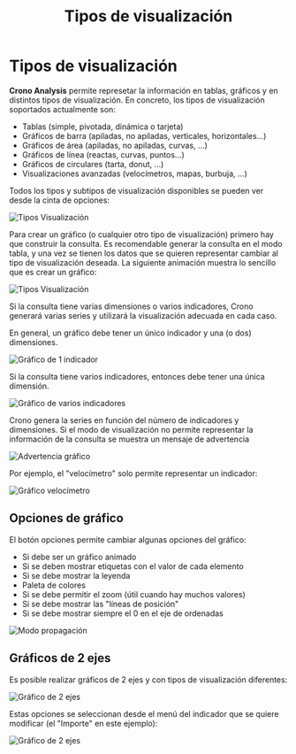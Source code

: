 ﻿---
sidebarDepth: 2
title: Tipos de visualización
position: 100
Autogenerated: true
---

# Tipos de visualización

**Crono Analysis** permite represetar la información en tablas, gráficos y en distintos tipos de visualización. En concreto, los tipos de visualización soportados actualmente son:


- Tablas (simple, pivotada, dinámica o tarjeta)
- Gráficos de barra (apiladas, no apiladas, verticales, horizontales...)
- Gráficos de área  (apiladas, no apiladas, curvas, ...)
- Gráficos de línea (reactas, curvas, puntos...)
- Gráficos de circulares (tarta, donut, ...)
- Visualizaciones avanzadas (velocímetros, mapas, burbuja, ...)

Todos los tipos y subtipos de visualización disponibles se pueden ver desde la cinta de opciones:

![Tipos Visualización](/images/analysis/TiposVisualizacion.gif)

Para crear un gráfico (o cualquier otro tipo de visualización) primero hay que construir la consulta. Es recomendable generar la consulta en el modo tabla, y una vez se tienen los datos que se quieren representar cambiar al tipo de visualización deseada. La siguiente animación muestra lo sencillo que es crear un gráfico:

![Tipos Visualización](/images/analysis/TiposVisualizacion2.gif)

Si la consulta tiene varias dimensiones o varios indicadores, Crono generará varias series y utilizará la visualización adecuada en cada caso. 

En general, un gráfico debe tener un único indicador y una (o dos) dimensiones. 

![Gráfico de 1 indicador](/images/analysis/Grafico1.png)

Si la consulta tiene varios indicadores, entonces debe tener una única dimensión.

![Gráfico de varios indicadores](/images/analysis/Grafico2.png)

Crono genera la series en función del número de indicadores y dimensiones. Si el modo de visualización no permite representar la información de la consulta se muestra un mensaje de advertencia 

![Advertencia gráfico](/images/analysis/Grafico3.png)

Por ejemplo, el "velocímetro" solo permite representar un indicador:

![Gráfico velocímetro](/images/analysis/Grafico4.png)

## Opciones de gráfico

El botón opciones permite cambiar algunas opciones del gráfico:

- Si debe ser un gráfico animado
- Si se deben mostrar etiquetas con el valor de cada elemento
- Si se debe mostrar la leyenda
- Paleta de colores
- Si se debe permitir el zoom (útil cuando hay muchos valores)
- Si se debe mostrar las "líneas de posición"
- Si se debe mostrar siempre el 0 en el eje de ordenadas 

![Modo propagación](/images/analysis/Grafico5.png)

## Gráficos de 2 ejes

Es posible realizar gráficos de 2 ejes y con tipos de visualización diferentes:

![Gráfico de 2 ejes](/images/analysis/Grafico6.png)

Estas opciones se seleccionan desde el menú del indicador que se quiere modificar (el "Importe" en este ejemplo):

![Gráfico de 2 ejes](/images/analysis/Grafico7.png)
